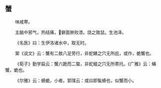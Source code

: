 ## 蟹
<p>&emsp;&emsp;
味咸寒。
</p>
<p>&emsp;&emsp;
主脑中邪气，热结痛，僻面肿败漆。烧之致鼠。生池泽。
</p>
<p>&emsp;&emsp;
《名医》曰：生伊洛诸水中，取无时。
</p>
<p>&emsp;&emsp;
案《说文》云：蟹有二敖八足旁行，非蛇鳝之穴无所庇，或作，蛫蟹也。
</p>
<p>&emsp;&emsp;
《荀子》勤学扁云：蟹六跪而二螯，非蛇蟺之穴无所寄托。《广雅》云：蜅蟹，蛫也。
</p>
<p>&emsp;&emsp;
《尔雅》云：螖蛫，小者。郭璞云：或曰即蟚螖也，似蟹而小。
</p>

